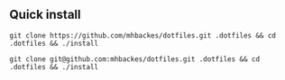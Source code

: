 ## Quick install
```
git clone https://github.com/mhbackes/dotfiles.git .dotfiles && cd .dotfiles && ./install
```
```
git clone git@github.com:mhbackes/dotfiles.git .dotfiles && cd .dotfiles && ./install
```
